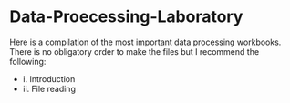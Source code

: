 # Data-Proecessing-Laboratory

Here is a compilation of the most important data processing workbooks. There is no obligatory order to make the files but I recommend the following:

- i. Introduction
- ii. File reading
